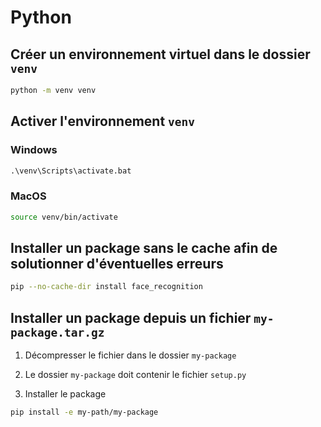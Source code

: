 # Python

## Créer un environnement virtuel dans le dossier `venv`

```bash
python -m venv venv
```

## Activer l'environnement `venv`

### Windows

```cmd
.\venv\Scripts\activate.bat
```

### MacOS

```bash
source venv/bin/activate
```

## Installer un package sans le cache afin de solutionner d'éventuelles erreurs

```bash
pip --no-cache-dir install face_recognition
```

## Installer un package depuis un fichier `my-package.tar.gz`

1. Décompresser le fichier dans le dossier `my-package`

2. Le dossier `my-package` doit contenir le fichier `setup.py`

3. Installer le package

```bash
pip install -e my-path/my-package
```
